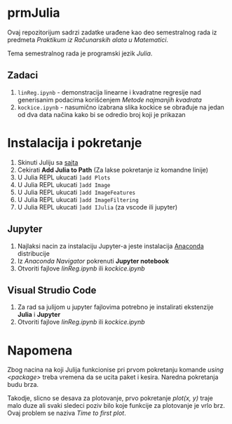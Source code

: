 # prmJulia

Ovaj repozitorijum sadrzi zadatke urađene kao deo semestralnog rada iz predmeta _Praktikum iz Računarskih alata u Matematici_.

Tema semestralnog rada je programski jezik _Julia_.

## Zadaci
1. `linReg.ipynb` - demonstracija linearne i kvadratne regresije nad generisanim podacima korišćenjem _Metode najmanjih kvadrata_
1. `kockice.ipynb` - nasumično izabrana slika kockice se obrađuje na jedan od dva data načina kako bi se odredio broj koji je prikazan


# Instalacija i pokretanje
1. Skinuti Juliju sa [sajta](https://julialang.org/downloads/) 
1. Cekirati __Add Julia to Path__ (Za lakse pokretanje iz komandne linije)
1. U Julia REPL ukucati `]add Plots`
1. U Julia REPL ukucati `]add Image`
1. U Julia REPL ukucati `]add ImageFeatures`
1. U Julia REPL ukucati `]add ImageFiltering`
1. U Julia REPL ukucati `]add IJulia` (za vscode ili jupyter)

## Jupyter
1. Najlaksi nacin za instalaciju Jupyter-a jeste instalacija [Anaconda](https://www.anaconda.com/products/distribution) distribucije
1. Iz _Anaconda Navigator_ pokrenuti __Jupyter notebook__
1. Otvoriti fajlove _linReg.ipynb_ ili _kockice.ipynb_

## Visual Strudio Code
1. Za rad sa julijom u jupyter fajlovima potrebno je instalirati ekstenzije __Julia__ i __Jupyter__
1. Otvoriti fajlove _linReg.ipynb_ ili _kockice.ipynb_



# Napomena
Zbog nacina na koji Julija funkcionise pri prvom pokretanju komande _using <package\>_ treba vremena da se ucita paket i kesira. Naredna pokretanja budu brza.

Takodje, slicno se desava za plotovanje, prvo pokretanje _plot(x, y)_ traje malo duze ali svaki sledeci poziv bilo koje funkcije za plotovanje je vrlo brz. Ovaj problem se naziva _Time to first plot_.